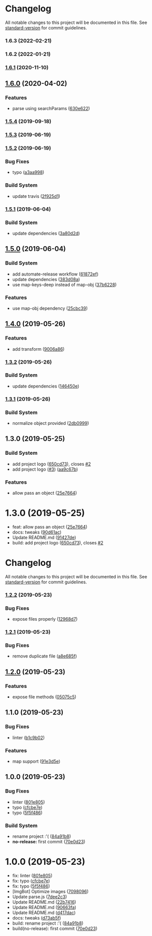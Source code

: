 # Changelog

All notable changes to this project will be documented in this file. See [standard-version](https://github.com/conventional-changelog/standard-version) for commit guidelines.

### 1.6.3 (2022-02-21)

### 1.6.2 (2022-01-21)

### [1.6.1](https://github.com/Kikobeats/to-query/compare/v1.6.0...v1.6.1) (2020-11-10)

## [1.6.0](https://github.com/Kikobeats/to-query/compare/v1.5.4...v1.6.0) (2020-04-02)


### Features

* parse using searchParams ([630e622](https://github.com/Kikobeats/to-query/commit/630e6226ed6d82d5f65244e1fdde9b7af20f0ba6))

### [1.5.4](https://github.com/Kikobeats/to-query/compare/v1.5.3...v1.5.4) (2019-09-18)

### [1.5.3](https://github.com/Kikobeats/to-query/compare/v1.5.2...v1.5.3) (2019-06-19)



### [1.5.2](https://github.com/Kikobeats/to-query/compare/v1.5.1...v1.5.2) (2019-06-19)


### Bug Fixes

* typo ([a3aa998](https://github.com/Kikobeats/to-query/commit/a3aa998))


### Build System

* update travis ([2f925d1](https://github.com/Kikobeats/to-query/commit/2f925d1))



### [1.5.1](https://github.com/Kikobeats/to-query/compare/v1.5.0...v1.5.1) (2019-06-04)


### Build System

* update dependencies ([3a80d2d](https://github.com/Kikobeats/to-query/commit/3a80d2d))



## [1.5.0](https://github.com/Kikobeats/to-query/compare/v1.4.0...v1.5.0) (2019-06-04)


### Build System

* add automate-release workflow ([61872ef](https://github.com/Kikobeats/to-query/commit/61872ef))
* update dependencies ([383d08a](https://github.com/Kikobeats/to-query/commit/383d08a))
* use map-keys-deep instead of map-obj ([37b6228](https://github.com/Kikobeats/to-query/commit/37b6228))


### Features

* use map-obj dependency ([25cbc39](https://github.com/Kikobeats/to-query/commit/25cbc39))



## [1.4.0](https://github.com/Kikobeats/to-query/compare/v1.3.2...v1.4.0) (2019-05-26)


### Features

* add transform ([9006a86](https://github.com/Kikobeats/to-query/commit/9006a86))



### [1.3.2](https://github.com/Kikobeats/to-query/compare/v1.3.1...v1.3.2) (2019-05-26)


### Build System

* update dependencies ([146450e](https://github.com/Kikobeats/to-query/commit/146450e))



### [1.3.1](https://github.com/Kikobeats/to-query/compare/v1.2.2...v1.3.1) (2019-05-26)


### Build System

* normalize object provided ([2db0999](https://github.com/Kikobeats/to-query/commit/2db0999))



## 1.3.0 (2019-05-25)


### Build System

* add project logo ([650cd73](https://github.com/Kikobeats/to-query/commit/650cd73)), closes [#2](https://github.com/Kikobeats/to-query/issues/2)
* add project logo ([#3](https://github.com/Kikobeats/to-query/issues/3)) ([aa9c67b](https://github.com/Kikobeats/to-query/commit/aa9c67b))


### Features

* allow pass an object ([25e7664](https://github.com/Kikobeats/to-query/commit/25e7664))



<a name="1.3.0"></a>
# 1.3.0 (2019-05-25)

* feat: allow pass an object ([25e7664](https://github.com/Kikobeats/to-query/commit/25e7664))
* docs: tweaks ([90d61ac](https://github.com/Kikobeats/to-query/commit/90d61ac))
* Update README.md ([91427de](https://github.com/Kikobeats/to-query/commit/91427de))
* build: add project logo ([650cd73](https://github.com/Kikobeats/to-query/commit/650cd73)), closes [#2](https://github.com/Kikobeats/to-query/issues/2)



# Changelog

All notable changes to this project will be documented in this file. See [standard-version](https://github.com/conventional-changelog/standard-version) for commit guidelines.

### [1.2.2](https://github.com/Kikobeats/to-query/compare/v1.2.1...v1.2.2) (2019-05-23)


### Bug Fixes

* expose files properly ([12968d7](https://github.com/Kikobeats/to-query/commit/12968d7))



### [1.2.1](https://github.com/Kikobeats/to-query/compare/v1.2.0...v1.2.1) (2019-05-23)


### Bug Fixes

* remove duplicate file ([a8e685f](https://github.com/Kikobeats/to-query/commit/a8e685f))



## [1.2.0](https://github.com/Kikobeats/to-query/compare/v1.1.0...v1.2.0) (2019-05-23)


### Features

* expose file methods ([05075c5](https://github.com/Kikobeats/to-query/commit/05075c5))



## 1.1.0 (2019-05-23)


### Bug Fixes

* linter ([b1c9b02](https://github.com/Kikobeats/to-query/commit/b1c9b02))


### Features

* map support ([91e3d5e](https://github.com/Kikobeats/to-query/commit/91e3d5e))



## 1.0.0 (2019-05-23)


### Bug Fixes

* linter ([801e805](https://github.com/Kikobeats/to-query/commit/801e805))
* typo ([cfcbe7e](https://github.com/Kikobeats/to-query/commit/cfcbe7e))
* typo ([5f5f486](https://github.com/Kikobeats/to-query/commit/5f5f486))


### Build System

* rename project :'( ([84a91b8](https://github.com/Kikobeats/to-query/commit/84a91b8))
* **no-release:** first commit ([70e0d23](https://github.com/Kikobeats/to-query/commit/70e0d23))



<a name="1.0.0"></a>
# 1.0.0 (2019-05-23)

* fix: linter ([801e805](https://github.com/Kikobeats/to-query/commit/801e805))
* fix: typo ([cfcbe7e](https://github.com/Kikobeats/to-query/commit/cfcbe7e))
* fix: typo ([5f5f486](https://github.com/Kikobeats/to-query/commit/5f5f486))
* [ImgBot] Optimize images ([7098096](https://github.com/Kikobeats/to-query/commit/7098096))
* Update parse.js ([7dee2c3](https://github.com/Kikobeats/to-query/commit/7dee2c3))
* Update README.md ([22b7416](https://github.com/Kikobeats/to-query/commit/22b7416))
* Update README.md ([90663fa](https://github.com/Kikobeats/to-query/commit/90663fa))
* Update README.md ([d417dac](https://github.com/Kikobeats/to-query/commit/d417dac))
* docs: tweaks ([d73ab5f](https://github.com/Kikobeats/to-query/commit/d73ab5f))
* build: rename project :'( ([84a91b8](https://github.com/Kikobeats/to-query/commit/84a91b8))
* build(no-release): first commit ([70e0d23](https://github.com/Kikobeats/to-query/commit/70e0d23))
